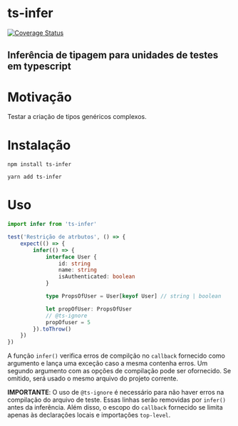 # ts-infer

[![Coverage Status](https://coveralls.io/repos/github/FilipeBeck/ts-infer/badge.svg?branch=master)](https://coveralls.io/github/FilipeBeck/ts-infer?branch=master)

## Inferência de tipagem para unidades de testes em typescript

# Motivação

Testar a criação de tipos genéricos complexos.

# Instalação

`npm install ts-infer`

`yarn add ts-infer`

# Uso

```typescript
import infer from 'ts-infer'

test('Restrição de atrbutos', () => {
	expect(() => {
		infer(() => {
			interface User {
				id: string
				name: string
				isAuthenticated: boolean
			}

			type PropsOfUser = User[keyof User] // string | boolean

			let propOfUser: PropsOfUser
			// @ts-ignore
			propOfuser = 5
		}).toThrow()
	})
})
```

A função `infer()` verifica erros de compilção no `callback` fornecido como argumento e lança uma exceção caso a mesma contenha erros. Um segundo argumento com as opções de compilação pode ser ofornecido. Se omitido, será usado o mesmo arquivo do projeto corrente.

__IMPORTANTE__: O uso de `@ts-ignore` é necessário para não haver erros na compilação do arquivo de teste. Essas linhas serão removidas por `infer()` antes da inferência. Além disso, o escopo do `callback` fornecido se limita apenas às declarações locais e importações `top-level`.